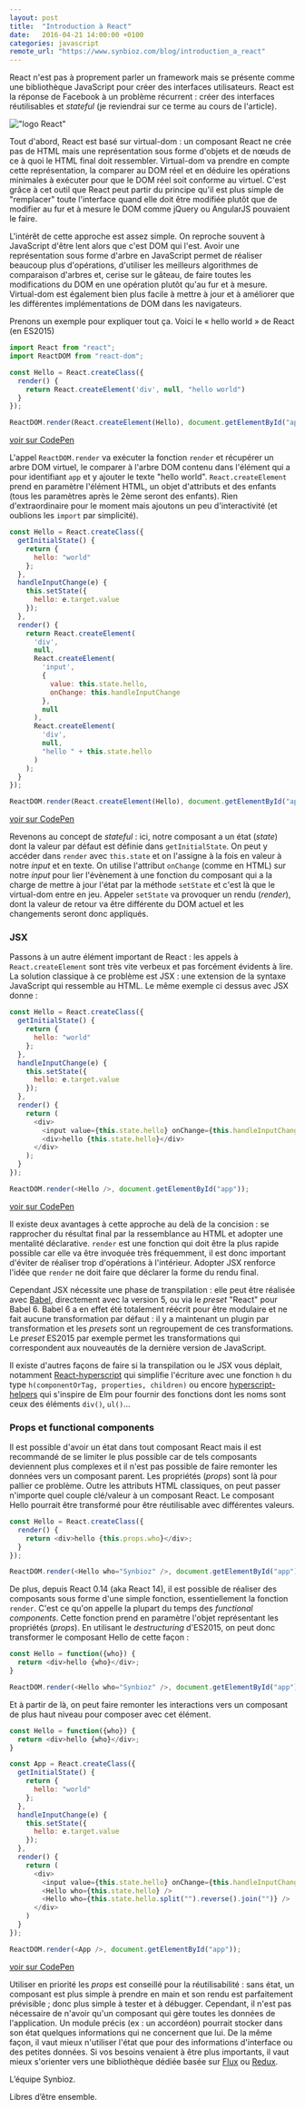 ```yaml
---
layout: post
title:  "Introduction à React"
date:   2016-04-21 14:00:00 +0100
categories: javascript
remote_url: "https://www.synbioz.com/blog/introduction_a_react"
---
```


React n'est pas à proprement parler un framework mais se présente comme une bibliothèque JavaScript pour créer des interfaces utilisateurs. React est la réponse de Facebook à un problème récurrent : créer des interfaces réutilisables et _stateful_ (je reviendrai sur ce terme au cours de l'article).

!["logo React"](http://www.synbioz.com/images/articles/20160412/discover-react_thumb_450.png)

Tout d'abord, React est basé sur virtual-dom : un composant React ne crée pas de HTML mais une représentation sous forme d'objets et de nœuds de ce à quoi le HTML final doit ressembler. Virtual-dom va prendre en compte cette représentation, la comparer au DOM réel et en déduire les opérations minimales à exécuter pour que le DOM réel soit conforme au virtuel. C'est grâce à cet outil que React peut partir du principe qu'il est plus simple de "remplacer" toute l'interface quand elle doit être modifiée plutôt que de modifier au fur et à mesure le DOM comme jQuery ou AngularJS pouvaient le faire.

L'intérêt de cette approche est assez simple. On reproche souvent à JavaScript d'être lent alors que c'est DOM qui l'est. Avoir une représentation sous forme d'arbre en JavaScript permet de réaliser beaucoup plus d'opérations, d'utiliser les meilleurs algorithmes de comparaison d'arbres et, cerise sur le gâteau, de faire toutes les modifications du DOM en une opération plutôt qu'au fur et à mesure. Virtual-dom est également bien plus facile à mettre à jour et à améliorer que les différentes implémentations de DOM dans les navigateurs.

Prenons un exemple pour expliquer tout ça. Voici le « hello world » de React (en ES2015)

~~~javascript
import React from "react";
import ReactDOM from "react-dom";

const Hello = React.createClass({
  render() {
    return React.createElement('div', null, "hello world")
  }
});

ReactDOM.render(React.createElement(Hello), document.getElementById("app"));
~~~

[voir sur CodePen](http://codepen.io/Fenntasy/pen/WwMYpO?editors=1010)

L'appel `ReactDOM.render` va exécuter la fonction `render` et récupérer un arbre DOM virtuel, le comparer à l'arbre DOM contenu dans l'élément qui a pour identifiant `app` et y ajouter le texte "hello world". `React.createElement` prend en paramètre l'élément HTML, un objet d'attributs et des enfants (tous les paramètres après le 2ème seront des enfants). Rien d'extraordinaire pour le moment mais ajoutons un peu d'interactivité (et oublions les `import` par simplicité).

~~~javascript
const Hello = React.createClass({
  getInitialState() {
    return {
      hello: "world"
    };
  },
  handleInputChange(e) {
    this.setState({
      hello: e.target.value
    });
  },
  render() {
    return React.createElement(
      'div',
      null,
      React.createElement(
        'input',
        {
          value: this.state.hello,
          onChange: this.handleInputChange
        },
        null
      ),
      React.createElement(
        'div',
        null,
        "hello " + this.state.hello
      )
    );
  }
});

ReactDOM.render(React.createElement(Hello), document.getElementById("app"));
~~~

[voir sur CodePen](http://codepen.io/Fenntasy/pen/zqRMwM?editors=1010)

Revenons au concept de _stateful_ : ici, notre composant a un état (_state_) dont la valeur par défaut est définie dans `getInitialState`. On peut y accéder dans `render` avec `this.state` et on l'assigne à la fois en valeur à notre _input_ et en texte. On utilise l'attribut `onChange` (comme en HTML) sur notre _input_ pour lier l'évènement à une fonction du composant qui a la charge de mettre à jour l'état par la méthode `setState` et c'est là que le virtual-dom entre en jeu. Appeler `setState` va provoquer un rendu (_render_), dont la valeur de retour va être différente du DOM actuel et les changements seront donc appliqués.

### JSX

Passons à un autre élément important de React : les appels à `React.createElement` sont très vite verbeux et pas forcément évidents à lire. La solution classique à ce problème est JSX : une extension de la syntaxe JavaScript qui ressemble au HTML. Le même exemple ci dessus avec JSX donne :

~~~javascript
const Hello = React.createClass({
  getInitialState() {
    return {
      hello: "world"
    };
  },
  handleInputChange(e) {
    this.setState({
      hello: e.target.value
    });
  },
  render() {
    return (
      <div>
        <input value={this.state.hello} onChange={this.handleInputChange} />
        <div>hello {this.state.hello}</div>
      </div>
    );
  }
});

ReactDOM.render(<Hello />, document.getElementById("app"));
~~~

[voir sur CodePen](http://codepen.io/Fenntasy/pen/LNQXLK?editors=1010)

Il existe deux avantages à cette approche au delà de la concision : se rapprocher du résultat final par la ressemblance au HTML et adopter une mentalité déclarative. `render` est une fonction qui doit être la plus rapide possible car elle va être invoquée très fréquemment, il est donc important d'éviter de réaliser trop d'opérations à l'intérieur. Adopter JSX renforce l'idée que `render` ne doit faire que déclarer la forme du rendu final.

Cependant JSX nécessite une phase de transpilation : elle peut être réalisée avec [Babel](https://babeljs.io/), directement avec la version 5, ou via le _preset_ "React" pour Babel 6. Babel 6 a en effet été totalement réécrit pour être modulaire et ne fait aucune transformation par défaut : il y a maintenant un plugin par transformation et les _presets_ sont un regroupement de ces transformations. Le _preset_ ES2015 par exemple permet les transformations qui correspondent aux nouveautés de la dernière version de JavaScript.

Il existe d'autres façons de faire si la transpilation ou le JSX vous déplait, notamment [React-hyperscript](https://github.com/mlmorg/React-hyperscript) qui simplifie l'écriture avec une fonction `h` du type `h(componentOrTag, properties, children)` ou encore [hyperscript-helpers](https://github.com/ohanhi/hyperscript-helpers) qui s'inspire de Elm pour fournir des fonctions dont les noms sont ceux des éléments `div()`, `ul()`…

### Props et functional components

Il est possible d'avoir un état dans tout composant React mais il est recommandé de se limiter le plus possible car de tels composants deviennent plus complexes et il n'est pas possible de faire remonter les données vers un composant parent. Les propriétés (_props_) sont là pour pallier ce problème. Outre les attributs HTML classiques, on peut passer n'importe quel couple clé/valeur à un composant React. Le composant Hello pourrait être transformé pour être réutilisable avec différentes valeurs.

~~~javascript
const Hello = React.createClass({
  render() {
    return <div>hello {this.props.who}</div>;
  }
});

ReactDOM.render(<Hello who="Synbioz" />, document.getElementById("app"));
~~~

De plus, depuis React 0.14 (aka React 14), il est possible de réaliser des composants sous forme d'une simple fonction, essentiellement la fonction `render`. C'est ce qu'on appelle la plupart du temps des _functional components_. Cette fonction prend en paramètre l'objet représentant les propriétés (_props_). En utilisant le _destructuring_ d'ES2015, on peut donc transformer le composant Hello de cette façon :

~~~javascript
const Hello = function({who}) {
  return <div>hello {who}</div>;
}

ReactDOM.render(<Hello who="Synbioz" />, document.getElementById("app"));
~~~

Et à partir de là, on peut faire remonter les interactions vers un composant de plus haut niveau pour composer avec cet élément.

~~~javascript
const Hello = function({who}) {
  return <div>hello {who}</div>;
}

const App = React.createClass({
  getInitialState() {
    return {
      hello: "world"
    };
  },
  handleInputChange(e) {
    this.setState({
      hello: e.target.value
    });
  },
  render() {
    return (
      <div>
        <input value={this.state.hello} onChange={this.handleInputChange} />
        <Hello who={this.state.hello} />
        <Hello who={this.state.hello.split("").reverse().join("")} />
      </div>
    )
  }
});

ReactDOM.render(<App />, document.getElementById("app"));
~~~

[voir sur CodePen](http://codepen.io/Fenntasy/pen/vGdvap?editors=1010)

Utiliser en priorité les _props_ est conseillé pour la réutilisabilité : sans état, un composant est plus simple à prendre en main et son rendu est parfaitement prévisible ; donc plus simple à tester et à débugger. Cependant, il n'est pas nécessaire de n'avoir qu'un composant qui gère toutes les données de l'application. Un module précis (ex : un accordéon) pourrait stocker dans son état quelques informations qui ne concernent que lui. De la même façon, il vaut mieux n'utiliser l'état que pour des informations d'interface ou des petites données. Si vos besoins venaient à être plus importants, il vaut mieux s'orienter vers une bibliothèque dédiée basée sur [Flux](http://facebook.github.io/flux/) ou [Redux](http://redux.js.org/).

L’équipe Synbioz.

Libres d’être ensemble.
